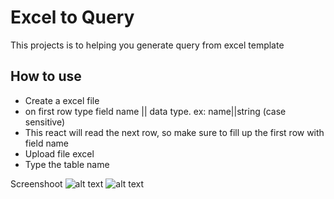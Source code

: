 # Excel to Query

This projects is to helping you generate query from excel template

## How to use
- Create a excel file
- on first row type field name || data type. ex: name||string (case sensitive)
- This react will read the next row, so make sure to fill up the first row with field name
- Upload file excel
- Type the table name



Screenshoot
![alt text](https://i.imgur.com/mF6mlKT.png)
![alt text](https://i.imgur.com/6aybONU.png)



